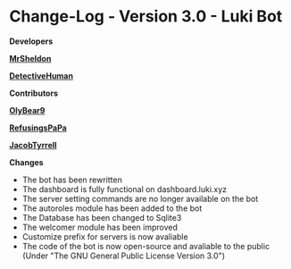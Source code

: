 # Change-Log - Version 3.0 - Luki Bot

**Developers**

[**MrSheldon**](https://github.com/mrsheldon)

[**DetectiveHuman**](https://github.com/DetectiveHuman)

**Contributors**

[**OlyBear9**](https://github.com/olybear9)

[**RefusingsPaPa**](https://github.com/RefusingsPaPa)

[**JacobTyrrell**](https://github.com/JacobTyrrell)

**Changes**

- The bot has been rewritten
- The dashboard is fully functional on dashboard.luki.xyz
- The server setting commands are no longer available on the bot
- The autoroles module has been added to the bot
- The Database has been changed to Sqlite3
- The welcomer module has been improved
- Customize prefix for servers is now avaliable
- The code of the bot is now open-source and avaliable to the public (Under "The GNU General Public License Version 3.0")
